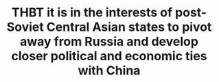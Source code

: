 ---
title: "THBT it is in the interests of post-Soviet Central Asian states to pivot away from Russia and develop closer political and economic ties with China"
infoslide: ""
round: "Round 5"
weight: 5
videos: ['Z1LO4f9l-Io']
tags: ['International Relations', 'China']
layout: "motion"
categories: ["motions"]
---